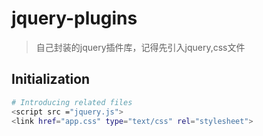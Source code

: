 # jquery-plugins
> 自己封装的jquery插件库，记得先引入jquery,css文件

## Initialization

``` bash
# Introducing related files
<script src ="jquery.js">
<link href="app.css" type="text/css" rel="stylesheet">


